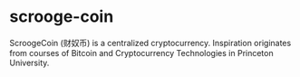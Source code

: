 # scrooge-coin
ScroogeCoin (财奴币) is a centralized cryptocurrency. Inspiration originates from courses of Bitcoin and Cryptocurrency Technologies in Princeton University.
